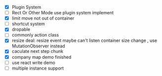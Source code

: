 - [x] Plugin System
- [ ] Rect Or Other Mode use plugin system implement
- [x] limit move not out of container
- [ ] shortcut system
- [x] dropable
- [ ] commonly action class
- [x] resize deal: resize event maybe can't listen container size change , use MutationObserver instead
- [x] caculate next step chunk
- [x] company map demo finished
- [ ] use react write demo
- [ ] multiple instance support
